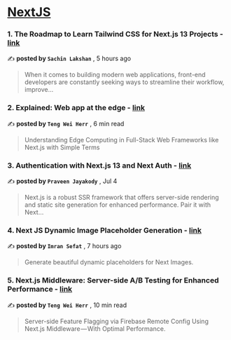 
<h1><a href=https://medium.com/tag/nextjs/recommended target="_blank" rel="noopener noreferrer">NextJS</a></h1>
<h3>1. The Roadmap to Learn Tailwind CSS for Next.js 13 Projects - <a href=https://medium.com/stackademic/the-roadmap-to-learn-tailwind-css-for-next-js-13-projects-cecfe734f897?source=tag_recommended_feed---------0-84----------nextjs----------98086a95_5b0a_4fea_8625_be0869706cda------- target="_blank" rel="noopener noreferrer">link</a></h3>

✍️ **posted by `Sachin Lakshan`** <date> , 5 hours ago</date>

<blockquote>When it comes to building modern web applications, front-end developers are constantly seeking ways to streamline their workflow, improve…</blockquote>

<h3>2. Explained: Web app at the edge - <a href=https://medium.com/gitconnected/explained-web-app-at-the-edge-fb391985a0a5?source=tag_recommended_feed---------1-107----------nextjs----------98086a95_5b0a_4fea_8625_be0869706cda------- target="_blank" rel="noopener noreferrer">link</a></h3>

✍️ **posted by `Teng Wei Herr`** <date> , 6 min read</date>

<blockquote>Understanding Edge Computing in Full-Stack Web Frameworks like Next.js with Simple Terms</blockquote>

<h3>3. Authentication with Next.js 13 and Next Auth - <a href=https://medium.com/ascentic-technology/authentication-with-next-js-13-and-next-auth-9c69d55d6bfd?source=tag_recommended_feed---------2-85----------nextjs----------98086a95_5b0a_4fea_8625_be0869706cda------- target="_blank" rel="noopener noreferrer">link</a></h3>

✍️ **posted by `Praveen Jayakody`** <date> , Jul 4</date>

<blockquote>Next.js is a robust SSR framework that offers server-side rendering and static site generation for enhanced performance. Pair it with Next…</blockquote>

<h3>4. Next JS Dynamic Image Placeholder Generation - <a href=https://medium.com/@CodingWithImran/next-js-dynamic-image-placeholder-generation-5d022bc93919?source=tag_recommended_feed---------3-84----------nextjs----------98086a95_5b0a_4fea_8625_be0869706cda------- target="_blank" rel="noopener noreferrer">link</a></h3>

✍️ **posted by `Imran Sefat`** <date> , 7 hours ago</date>

<blockquote>Generate beautiful dynamic placeholders for Next Images.</blockquote>

<h3>5. Next.js Middleware: Server-side A/B Testing for Enhanced Performance - <a href=https://medium.com/gitconnected/next-js-middleware-server-side-a-b-testing-for-enhanced-performance-f13ed0aa0b40?source=tag_recommended_feed---------4-107----------nextjs----------98086a95_5b0a_4fea_8625_be0869706cda------- target="_blank" rel="noopener noreferrer">link</a></h3>

✍️ **posted by `Teng Wei Herr`** <date> , 10 min read</date>

<blockquote>Server-side Feature Flagging via Firebase Remote Config Using Next.js Middleware — With Optimal Performance.</blockquote>

